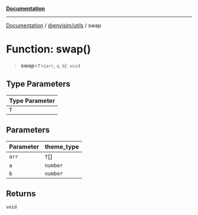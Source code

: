 [**Documentation**](../../../README.md)

---

[Documentation](../../../README.md) / [@envisim/utils](../README.md) / swap

# Function: swap()

> **swap**\<`T`\>(`arr`, `a`, `b`): `void`

## Type Parameters

| Type Parameter |
| -------------- |
| `T`            |

## Parameters

| Parameter | theme_type |
| --------- | ---------- |
| `arr`     | `T`[]      |
| `a`       | `number`   |
| `b`       | `number`   |

## Returns

`void`
